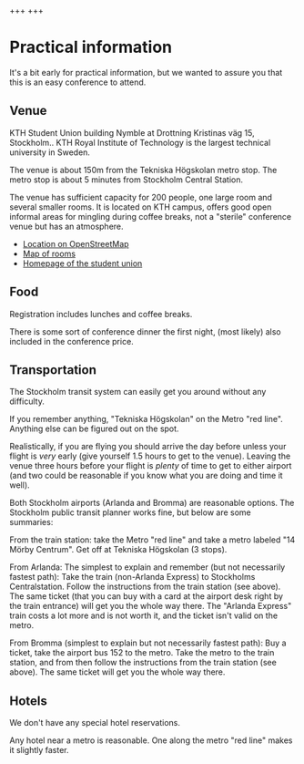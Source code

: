 +++
+++

# Practical information

It's a bit early for practical information, but we wanted to assure
you that this is an easy conference to attend.


## Venue

KTH Student Union building Nymble at Drottning Kristinas väg 15,
Stockholm..  KTH Royal Institute of Technology is the largest
technical university in Sweden.

The venue is about 150m from the Tekniska Högskolan metro stop.  The
metro stop is about 5 minutes from Stockholm Central Station.

The venue has sufficient capacity for 200 people, one large room
and several smaller rooms.  It is located on KTH campus, offers good open
informal areas for mingling during coffee breaks, not a "sterile" conference
venue but has an atmosphere.

- [Location on OpenStreetMap](https://www.openstreetmap.org/?mlat=59.34727&mlon=18.07057#map=19/59.34727/18.07057)
- [Map of rooms](https://ths.kth.se/en/general/nymble-osqvik/maps)
- [Homepage of the student union](https://ths.kth.se/en/general/nymble-osqvik)


## Food

Registration includes lunches and coffee breaks.

There is some sort of conference dinner the first night, (most likely)
also included in the conference price.


## Transportation

The Stockholm transit system can easily get you around without any
difficulty.

If you remember anything, "Tekniska Högskolan" on the Metro "red
line".  Anything else can be figured out on the spot.

Realistically, if you are flying you should arrive the day before
unless your flight is *very* early (give yourself 1.5 hours to get to
the venue).  Leaving the venue three hours before your flight is
*plenty* of time to get to either airport (and two could be reasonable
if you know what you are doing and time it well).

Both Stockholm airports (Arlanda and Bromma) are reasonable options.
The Stockholm public transit planner works fine, but below are some
summaries:

From the train station: take the Metro "red line" and take a metro
labeled "14 Mörby Centrum".  Get off at Tekniska Högskolan (3 stops).

From Arlanda: The simplest to explain and remember (but not
necessarily fastest path): Take the train (non-Arlanda Express) to
Stockholms Centralstation.  Follow the instructions from the train
station (see above).  The same ticket (that you can buy with a card at
the airport desk right by the train entrance) will get you the whole
way there.  The "Arlanda Express" train costs a lot more and is not
worth it, and the ticket isn't valid on the metro.

From Bromma (simplest to explain but not necessarily fastest path):
Buy a ticket, take the airport bus 152 to the metro.  Take the metro
to the train station, and from then follow the instructions from the
train station (see above).  The same ticket will get you the whole way
there.

## Hotels

We don't have any special hotel reservations.

Any hotel near a metro is reasonable.  One along the metro "red line"
makes it slightly faster.
